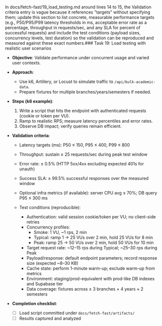 In docs/fetch-fast/19_load_testing.md around lines 14 to 15, the Validation criteria entry is vague because it references "targets" without specifying them; update this section to list concrete, measurable performance targets (e.g., P50/P95/P99 latency thresholds in ms, acceptable error rate as a percentage, throughput in requests/sec, and any SLA for percent of successful requests) and include the test conditions (payload sizes, concurrency levels, test duration) so the validation can be reproduced and measured against these exact numbers.### Task 19: Load testing with realistic user scenarios

- **Objective**: Validate performance under concurrent usage and varied user contexts.

- **Approach**:
  - Use k6, Artillery, or Locust to simulate traffic to `/api/bulk-academic-data`.
  - Prepare fixtures for multiple branches/years/semesters if needed.

- **Steps (k6 example)**:
  1. Write a script that hits the endpoint with authenticated requests (cookie or token per VU).
  2. Ramp to realistic RPS; measure latency percentiles and error rates.
  3. Observe DB impact; verify queries remain efficient.

- **Validation criteria**:
  - Latency targets (ms): P50 ≤ 150, P95 ≤ 400, P99 ≤ 800
  - Throughput: sustain ≥ 25 requests/sec during peak test window
  - Error rate: ≤ 0.5% (HTTP 5xx/4xx excluding expected 401s for unauth)
  - Success SLA: ≥ 99.5% successful responses over the measured window
  - Optional infra metrics (if available): server CPU avg ≤ 70%; DB query P95 ≤ 300 ms

  - Test conditions (reproducible):
    - Authentication: valid session cookie/token per VU; no client-side retries
    - Concurrency profiles:
      - Smoke: 1 VU, ~1 rps, 2 min
      - Typical: ramp 1 → 25 VUs over 2 min, hold 25 VUs for 8 min
      - Peak: ramp 25 → 50 VUs over 2 min, hold 50 VUs for 10 min
    - Target request rate: ~12–15 rps during Typical; ~25–30 rps during Peak
    - Payload/response: default endpoint parameters; record response size (expected ~8–30 KB)
    - Cache state: perform 1-minute warm-up; exclude warm-up from metrics
    - Environment: staging/prod-equivalent with prod-like DB indexes and Supabase tier
    - Data coverage: fixtures across ≥ 3 branches × 4 years × 2 semesters

- **Completion checklist**:
  - [ ] Load script committed under `docs/fetch-fast/artifacts/`
  - [ ] Results captured and analyzed
